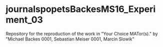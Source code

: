 # journalspopetsBackesMS16_Experiment_03
Repository for the reproduction of the work in "Your Choice MATor(s)." by "Michael Backes 0001, Sebastian Meiser 0001, Marcin Slowik"
